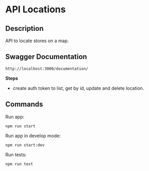 # API Locations

## Description

API to locate stores on a map.

## Swagger Documentation

`http://localhost:3000/documentation/`

**Steps**
- create auth token to list, get by id, update and delete location.

## Commands

Run app:

`npm run start`

Run app in develop mode:

`npm run start:dev`

Run tests:

`npm run test`
